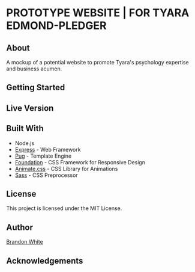 # PROTOTYPE WEBSITE | FOR TYARA EDMOND-PLEDGER

## About

A mockup of a potential website to promote Tyara's psychology expertise and business acumen.

## Getting Started

## Live Version

## Built With

* Node.js
* [Express](https://expressjs.com) - Web Framework
* [Pug](https://pugjs.org/api/getting-started.html) - Template Engine
* [Foundation](https://foundation.zurb.com/sites/docs/) - CSS Framework for Responsive Design
* [Animate.css](https://github.com/daneden/animate.css) - CSS Library for Animations
* [Sass](https://sass-lang.com) - CSS Preprocessor

## License

This project is licensed under the MIT License.

## Author

[Brandon White](https://chldprdgy720-th-project-6.heroku.app.com/)

## Acknowledgements